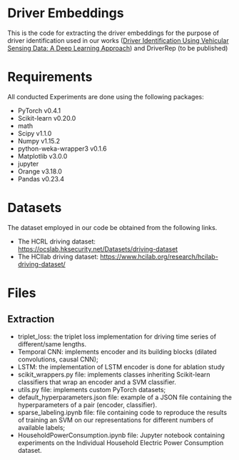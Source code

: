 # Driver Embeddings
This is the code for extracting the driver embeddings for the purpose of driver identification used in our works ([Driver Identification Using Vehicular Sensing Data: A Deep Learning Approach](https://ieeexplore.ieee.org/abstract/document/9417463)) and DriverRep (to be published)


# Requirements
All conducted Experiments are done using the following packages: 
* PyTorch v0.4.1 
* Scikit-learn v0.20.0
* math 
* Scipy v1.1.0
* Numpy v1.15.2
* python-weka-wrapper3 v0.1.6
* Matplotlib v3.0.0
* jupyter 
* Orange v3.18.0
* Pandas v0.23.4

# Datasets

The dataset employed in our code be obtained from the following links. 

* The HCRL driving dataset: https://ocslab.hksecurity.net/Datasets/driving-dataset
* The HCIlab driving dataset: https://www.hcilab.org/research/hcilab-driving-dataset/

# Files

## Extraction

* triplet_loss: the triplet loss implementation for driving time series of different/same lengths.
* Temporal CNN: implements encoder and its building blocks (dilated convolutions, causal CNN);
* LSTM: the implementation of LSTM encoder is done for ablation study 
* scikit_wrappers.py file: implements classes inheriting Scikit-learn classifiers that wrap an encoder and a SVM classifier.
* utils.py file: implements custom PyTorch datasets;
* default_hyperparameters.json file: example of a JSON file containing the hyperparameters of a pair (encoder, classifier).
* sparse_labeling.ipynb file: file containing code to reproduce the results of training an SVM on our representations for different numbers of available labels;
* HouseholdPowerConsumption.ipynb file: Jupyter notebook containing experiments on the Individual Household Electric Power Consumption dataset.

